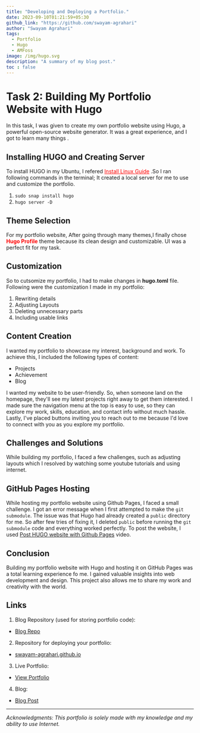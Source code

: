 ```yaml
---
title: "Developing and Deploying a Portfolio."
date: 2023-09-10T01:21:59+05:30
github_link: "https://github.com/swayam-agrahari"
author: "Swayam Agrahari"
tags:
  - Portfolio
  - Hugo
  - AMFoss
image: /img/hugo.svg
description: "A summary of my blog post."
toc : false
---
```


# Task 2: Building My Portfolio Website with Hugo

In this task, I was given to create my own portfolio website using Hugo, a powerful open-source website generator. It was a great experience, and I got to learn many things .

## Installing HUGO and Creating Server

To install HUGO in my Ubuntu, I refered <a href="https://gohugo.io/installation/linux/" style="color: red;">Install Linux Guide</a> .So I ran following commands in the terminal; It created a local server for me to use and customize the portfolio.
1. `sudo snap install hugo`
2. `hugo server -D`
 
## Theme Selection

For my portfolio website, After going through many themes,I finally chose <span style="color: red;">**Hugo Profile**</span> theme because its clean design and customizable. UI was a perfect fit for my task.

## Customization
So to cutsomize my portfolio, I had to make changes in **hugo.toml** file.
Following were the customization I made in my portfolio: 
1. Rewriting details
2. Adjusting Layouts
3. Deleting unnecessary parts
4. Including usable links

## Content Creation

I wanted my portfolio to showcase my interest, background and work. To achieve this, I included the following types of content:
- Projects 
- Achievement
- Blog

I wanted my website to be user-friendly. So, when someone land on the homepage, they'll see my latest projects right away to get them interested. I made sure the navigation menu at the top is easy to use, so they can explore my work, skills, education, and contact info without much hassle. Lastly, I've placed buttons inviting you to reach out to me because I'd love to connect with you as you explore my portfolio.


## Challenges and Solutions

While building my portfolio, I faced a few challenges, such as adjusting layouts which I resolved by watching some youtube tutorials and using internet.

## GitHub Pages Hosting

While hosting my portfolio website using Github Pages, I faced a small challenge. I got an error message when I first attempted to make  the `git submodule`.  The issue was that Hugo had already created a `public` directory for me. So after few tries of fixing it, I deleted `public` before running the `git submodule` code and everything worked perfectly.
To post the website, I used [Post HUGO website with Github Pages](https://youtu.be/LIFvgrRxdt4?si=8FpecldaZ8U-7F5q) video. 

## Conclusion

Building my portfolio website with Hugo and hosting it on GitHub Pages was a total learning experience fo me. I gained valuable insights into web development and design. This project also allows me to share my work and creativity with the world.

## Links

1. Blog Repository (used for storing portfolio code):
  - [Blog Repo](https://github.com/swayam-agrahari/blog)

2. Repository for deploying your portfolio:
  - [swayam-agrahari.github.io](https://github.com/swayam-agrahari/swayam-agrahari.github.io)

3. Live Portfolio:
  - [View Portfolio](https://swayam-agrahari.github.io/)

4. Blog:
  - [Blog Post](https://swayam-agrahari.github.io/blogs/markdown-syntax/)


---
*Acknowledgments: This portfolio is solely made with my knowledge and my ability to use Internet.*
